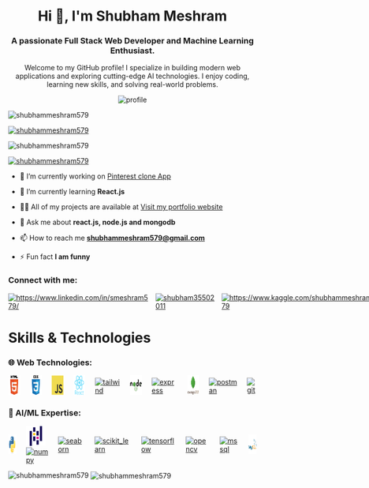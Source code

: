 <h1 align="center">Hi 👋, I'm Shubham Meshram</h1>
    <h3 align="center">A passionate Full Stack Web Developer and Machine Learning Enthusiast.</h3>
    <p align="center">Welcome to my GitHub profile! I specialize in building modern web applications and exploring cutting-edge AI technologies. I enjoy coding, learning new skills, and solving real-world problems.</p>
    <p align="center"><img width="400" src="https://img.freepik.com/free-vector/hand-drawn-web-developers_23-2148819604.jpg?t=st=1732837770~exp=1732841370~hmac=9e58c2b7c977045bd5dc29db16f86f53e1fd15d0fbef36cfe5a8b510948eff9b&w=996" alt="profile"></p>
    <p align="left"> <img src="https://komarev.com/ghpvc/?username=shubhammeshram579&label=Profile%20views&color=0e75b6&style=flat" alt="shubhammeshram579" /> </p>
    <p align="left"> <a href="https://github.com/ryo-ma/github-profile-trophy"><img src="https://github-profile-trophy.vercel.app/?username=shubhammeshram579" alt="shubhammeshram579" /></a> </p>
    <p align="left"> <img src="https://komarev.com/ghpvc/?username=shubhammeshram579&label=Profile%20views&color=0e75b6&style=flat" alt="shubhammeshram579" /> </p>

<p align="left"> <a href="https://github.com/ryo-ma/github-profile-trophy"><img src="https://github-profile-trophy.vercel.app/?username=shubhammeshram579" alt="shubhammeshram579" /></a> </p>

- 🔭 I’m currently working on [Pinterest clone App](https://github.com/shubhammeshram579/web-development/tree/main/reactjs/react%20practise/postFullStack%20project)

- 🌱 I’m currently learning **React.js**

- 👨‍💻 All of my projects are available at [Visit my portfolio website](https://shubhammeshram579.github.io/shubhcode.com/)

- 💬 Ask me about **react.js, node.js and mongodb**

- 📫 How to reach me **shubhammeshram579@gmail.com**

- ⚡ Fun fact **I am funny**

<h3 align="left">Connect with me:</h3>
    <p align="left" style="display: flex; align-items: center; justify-content: start; gap: 10px;">
    <a href="https://www.linkedin.com/in/smeshram579/" target="blank"><img align="center"
                src="https://raw.githubusercontent.com/rahuldkjain/github-profile-readme-generator/master/src/images/icons/Social/linked-in-alt.svg"
                alt="https://www.linkedin.com/in/smeshram579/" height="30" width="40" /></a>
    <a href="https://twitter.com/shubham35502011" target="blank"><img align="center"
                src="https://raw.githubusercontent.com/rahuldkjain/github-profile-readme-generator/master/src/images/icons/Social/twitter.svg"
                alt="shubham35502011" height="30" width="40" /></a>
    <a href="https://www.kaggle.com/shubhammeshram579" target="blank"><img align="center"
                src="https://raw.githubusercontent.com/rahuldkjain/github-profile-readme-generator/master/src/images/icons/Social/kaggle.svg"
                alt="https://www.kaggle.com/shubhammeshram579" height="30" width="40" /></a>
    <a href="https://www.instagram.com/meshram8892/?hl=en" target="blank"><img align="center"
                src="https://raw.githubusercontent.com/rahuldkjain/github-profile-readme-generator/master/src/images/icons/Social/instagram.svg"
                alt="https://www.instagram.com/meshram8892/?hl=en" height="30" width="40" /></a>
    <a href="https://youtube.com/@easy_to_learn_ds?si=ratpli5hju18t76e"
            target="blank"><img align="center"
                src="https://raw.githubusercontent.com/rahuldkjain/github-profile-readme-generator/master/src/images/icons/Social/youtube.svg"
                alt="https://youtube.com/@easy_to_learn_ds?si=ratpli5hju18t76e" height="30" width="40" /></a>
    <a href="https://www.hackerrank.com/profile/shubhammeshram52" target="blank"><img
                align="center"
                src="https://raw.githubusercontent.com/rahuldkjain/github-profile-readme-generator/master/src/images/icons/Social/hackerrank.svg"
                alt="https://www.hackerrank.com/profile/shubhammeshram52" height="30" width="40" /></a>
    <a href="https://leetcode.com/u/shubhammeshram579/" target="blank"><img align="center"
                src="https://raw.githubusercontent.com/rahuldkjain/github-profile-readme-generator/master/src/images/icons/Social/leet-code.svg"
                alt="https://leetcode.com/u/shubhammeshram579/" height="30" width="40" /></a>
    <a href="https://discord.com/channels/@me" target="blank"><img align="center"
                src="https://raw.githubusercontent.com/rahuldkjain/github-profile-readme-generator/master/src/images/icons/Social/discord.svg"
                alt="https://discord.com/channels/@me" height="30" width="40" /></a>
    </p>

  <h1 align="left">Skills & Technologies</h1>


  <h3 aling="left">🌐 Web Technologies:</h3>
  <p class="card" style="display: flex; align-items: center; justify-content: start; gap: 20px;">
  <a href="https://www.w3schools.com/html/" target="_blank" rel="noreferrer"><img src="https://raw.githubusercontent.com/devicons/devicon/master/icons/html5/html5-original-wordmark.svg" alt="html5" width="40" height="40" /> </a>
  <a href="https://www.w3schools.com/css/" target="_blank" rel="noreferrer"> <img src="https://raw.githubusercontent.com/devicons/devicon/master/icons/css3/css3-original-wordmark.svg" alt="css3" width="40" height="40" /> </a> 
  <a href="https://developer.mozilla.org/en-US/docs/Web/JavaScript" target="_blank" rel="noreferrer"> <img src="https://raw.githubusercontent.com/devicons/devicon/master/icons/javascript/javascript-original.svg" alt="javascript" width="40" height="40" /> </a> 
  <a href="https://reactjs.org/" target="_blank" rel="noreferrer"> <img src="https://raw.githubusercontent.com/devicons/devicon/master/icons/react/react-original-wordmark.svg" alt="react" width="40" height="40" /> </a>
  <a href="https://tailwindcss.com/" target="_blank" rel="noreferrer"> <img src="https://www.vectorlogo.zone/logos/tailwindcss/tailwindcss-icon.svg" alt="tailwind" width="40" height="40" /> </a>
  <a href="https://nodejs.org" target="_blank" rel="noreferrer"> <img src="https://raw.githubusercontent.com/devicons/devicon/master/icons/nodejs/nodejs-original-wordmark.svg" alt="nodejs" width="40" height="40" /> </a>
  <a href="https://expressjs.com" target="_blank" rel="noreferrer"> <img src="https://img.icons8.com/?size=100&id=9Gfx4Dfxl0JK&format=png&color=000000" alt="express" width="40" height="40" /> </a> 
  <a href="https://www.mongodb.com/" target="_blank" rel="noreferrer"> <img src="https://raw.githubusercontent.com/devicons/devicon/master/icons/mongodb/mongodb-original-wordmark.svg" alt="mongodb" width="40" height="40" /> </a> 
  <a href="https://postman.com" target="_blank" rel="noreferrer"> <img src="https://www.vectorlogo.zone/logos/getpostman/getpostman-icon.svg" alt="postman" width="40" height="40" /> </a>
  <a href="https://git-scm.com/" target="_blank" rel="noreferrer"> <img src="https://www.vectorlogo.zone/logos/git-scm/git-scm-icon.svg" alt="git" width="40" height="40" /> </a> </p>

  <h3>🤖 AI/ML Expertise:</h3>
    <p align="left" style="display: flex; align-items: center; justify-content: start; gap: 20px; color: #111;">
    <a href="https://www.python.org" target="_blank" rel="noreferrer"> <img src="https://raw.githubusercontent.com/devicons/devicon/master/icons/python/python-original.svg" alt="python" width="40" height="40" /> </a>
    <a href="https://pandas.pydata.org/" target="_blank" rel="noreferrer"> <img src="https://raw.githubusercontent.com/devicons/devicon/2ae2a900d2f041da66e950e4d48052658d850630/icons/pandas/pandas-original.svg" alt="pandas" width="40" height="40" />
    <img height="40px" src="https://media.licdn.com/dms/image/D5612AQFSTglfKdI9eg/article-cover_image-shrink_720_1280/0/1708971797430?e=2147483647&v=beta&t=XbyPHd8bw5PLrsaTaad1Sish6jhLezkkp1u52KEpExg" alt="numpy">
    <a href="https://seaborn.pydata.org/" target="_blank" rel="noreferrer"> <img src="https://seaborn.pydata.org/_images/logo-mark-lightbg.svg" alt="seaborn" width="40" height="40" /> </a> 
    <a href="https://scikit-learn.org/" target="_blank" rel="noreferrer"> <img src="https://upload.wikimedia.org/wikipedia/commons/0/05/Scikit_learn_logo_small.svg" alt="scikit_learn" width="40" height="40" /> </a>
    <a href="https://www.tensorflow.org" target="_blank" rel="noreferrer"> <img
                src="https://www.vectorlogo.zone/logos/tensorflow/tensorflow-icon.svg" alt="tensorflow" width="40"
                height="40" /> </a>
    <a href="https://opencv.org/" target="_blank" rel="noreferrer"> <img
                    src="https://www.vectorlogo.zone/logos/opencv/opencv-icon.svg" alt="opencv" width="40" height="40" /></a>
    <a href="https://www.w3.org/html/" target="_blank" rel="noreferrer"> <img
                src="https://www.svgrepo.com/show/303229/microsoft-sql-server-logo.svg" alt="mssql" width="40"
                height="40" /> </a> <a href="https://www.mysql.com/" target="_blank" rel="noreferrer"> <img
                src="https://raw.githubusercontent.com/devicons/devicon/master/icons/mysql/mysql-original-wordmark.svg"
                alt="mysql" width="40" height="40" /> </a> </p>

  <p><img align="left"
            src="https://github-readme-stats.vercel.app/api/top-langs?username=shubhammeshram579&show_icons=true&locale=en&layout=compact"
            alt="shubhammeshram579" /></p>

  <p>&nbsp;<img align="center"
            src="https://github-readme-stats.vercel.app/api?username=shubhammeshram579&show_icons=true&locale=en"
            alt="shubhammeshram579" /></p>


  
